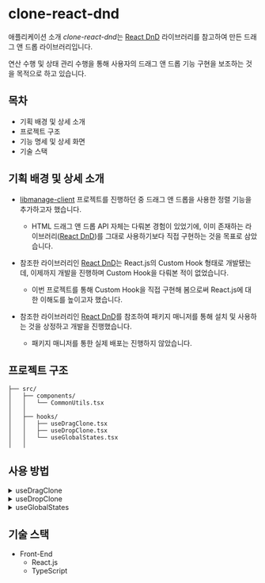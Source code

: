 # clone-react-dnd

애플리케이션 소개
*clone-react-dnd*는 [React DnD](https://react-dnd.github.io/react-dnd/about) 라이브러리를 참고하여 만든 드래그 앤 드롭 라이브러리입니다.

연산 수행 및 상태 관리 수행을 통해 사용자의 드래그 앤 드롭 기능 구현을 보조하는 것을 목적으로 하고 있습니다.

## 목차
* 기획 배경 및 상세 소개
* 프로젝트 구조
* 기능 명세 및 상세 화면
* 기술 스택

## 기획 배경 및 상세 소개
* [libmanage-client](https://github.com/godcl1623/libmanage-client) 프로젝트를 진행하던 중 드래그 앤 드롭을 사용한 정렬 기능을 추가하고자 했습니다.
	* HTML 드래그 앤 드롭 API 자체는 다뤄본 경험이 있었기에, 이미 존재하는 라이브러리([React DnD](https://react-dnd.github.io/react-dnd/about))를 그대로 사용하기보다 직접 구현하는 것을 목표로 삼았습니다.

* 참조한 라이브러리인 [React DnD](https://react-dnd.github.io/react-dnd/about)는 React.js의 Custom Hook 형태로 개발됐는데, 이제까지 개발을 진행하며 Custom Hook을 다뤄본 적이 없었습니다.
	* 이번 프로젝트를 통해 Custom Hook을 직접 구현해 봄으로써 React.js에 대한 이해도를 높이고자 했습니다.

* 참조한 라이브러리인 [React DnD](https://react-dnd.github.io/react-dnd/about)를 참조하여 패키지 매니저를 통해 설치 및 사용하는 것을 상정하고 개발을 진행했습니다.
	* 패키지 매니저를 통한 실제 배포는 진행하지 않았습니다.

## 프로젝트 구조
```
├── src/
│   ├── components/
│   │   └── CommonUtils.tsx
│   │
│   ├── hooks/
│   │   ├── useDragClone.tsx
│   │   ├── useDropClone.tsx
│   │   └── useGlobalStates.tsx
│   │
```

## 사용 방법
<details>
<summary>useDragClone</summary>
<div markdown="1">

* `useDragClone`은 react-dnd의 `useDrag` Hook에 해당합니다.
  * `ref`를 지정한 대상, 자식 요소에 `draggable` 속성을 부여함으로써 드래그 가능하도록 만들어줍니다.

* **상세 기능**
  * 대상에 토글 가능한 드래그 속성 부여
  * 드래그 시작 지점, 종료 지점의 좌표, 드래그 대상 정보 제공

  <details>
  <summary>상세 설명</summary>
  <div markdown="1">

  ```
  import cloneDnd, { DragOption } from 'cloneDnd';

  function App(props) {
    const { useDragClone } = cloneDnd;

    const dragOption: DragOption = {
      currentItemCategory: {
        level0: ['category1']
      },
      disableCurrent: true,
      applyToChildren: true
    };

    const [dragRef, dragInfo, setSettings] = useDragClone(dragOption);

    const { updateGlobalDragTarget, makeDraggable, setRefresher } = setSettings;

    return (
      <div
        ref={dragRef}
        onDragStart={e => updateGlobalDragTarget(e.target)}
      >
        { ... }
      </div>
    );
  }
  ```

  * **파라미터**
    * `DragOption`: 대상에 드래그를 적용하기에 앞서 부여할 옵션입니다.
      * `currentItemCategory`**(필수)**: `(string | string[])[]` 타입이며, 동일한 카테고리가 부여된 드롭 대상과만 반응합니다.
      * `disableCurrent`(선택): `boolean` 타입이며, 기본값은 `true`입니다. `true`로 설정할 경우 `ref` 대상은 드래그 속성이 부여되지 않습니다.
        * `disableCurrent`와 `applyToChildren` 둘 중 하나는 반드시 `true`값이어야 합니다.
      * `applyToChildren`(선택): `boolean` 타입이며, 기본값은 `true`입니다. `true`로 설정할 경우 `ref` 대상의 자식 요소들에 드래그 속성이 부여됩니다.
        * `disableCurrent`와 `applyToChildren` 둘 중 하나는 반드시 `true`값이어야 합니다.

  * **반환 배열**
    * **[0]**(`dragRef`)**(필수)**: 대상에 드래그 속성을 부여합니다.
    * **[1]**(`dragInfo`): 드래그 앤 드롭 구현에 사용할 수 있는 데이터를 담은 객체입니다. 시작 지점 정보를 담은 `startInfo` 객체, 드롭 지점 정보를 담은 `lastInfo` 객체를 포함합니다.
      * `*Info` 객체는 각각 `*EleInfo`, `*Coords` 객체를 포함합니다.
      * `*EleInfo`는 `getBoundingClientRect()`로 반환된 정보를 담고 있습니다.
      * `*Coords`는 `DragEvent`로 반환된 정보를 담고 있습니다.
    * **[2]**(`setSettings`): 드래그 앤 드롭 구현에 사용할 수 있는 메서드를 포함하는 객체입니다.
      * `updateGlobalDragTarget()`**(필수)**: `dragInfo` 계산을 위해 현재 드래그중인 대상을 지정하는 메서드입니다.
        * `onDragStart` 이벤트의 이벤트 대상을 파라미터로 합니다.
      * `setRefresher()`: DOM 노드가 새로 생성되어 재렌더링이 발생했을 때, 새로 생성된 노드에도 드래그 속성을 부여하기 위해 사용하는 메서드입니다.
        * `onChange` 이벤트의 이벤트 대상을 파라미터로 합니다.
      * `makeDraggable(param: boolean)`: 드래그 속성이 토글 형식으로 부여되도록 설정하는 메서드입니다.
        * 드래그 속성이 필요 없는경우 `false`를, 드래그 속성이 필요한 경우 `true`를 값으로 받습니다.

  </div>
  </details>

</div>
</details>

<details>
<summary>useDropClone</summary>
<div markdown="1">

* `useDropClone`은 react-dnd의 `useDrop` Hook에 해당합니다.
  * `ref`를 지정한 대상, 자식 요소에 카테고리를 부여함으로써 드래그 대상과의 상호작용이 가능하도록 합니다.

* **상세 기능**
  * 대상에 드롭 이벤트 부여
  * 드래그 대상과의 카테고리 비교를 통해 드롭 이벤트 실행

  <details>
  <summary>상세 설명</summary>
  <div markdown="1">

  ```
  import cloneDnd, { DropOption } from 'cloneDnd';

  function App(props) {
    const { useDropClone } = cloneDnd;

    const dropOption: DropOption = {
      currentItemCategory: {
        level0: ['category1']
      },
      applyToChildren: true
    };

    const [dropRef, lastDropResult] = useDragClone(dragOption);

    return (
      <div
        ref={dropRef}
      >
        { ... }
      </div>
    );
  }
  ```

    * **파라미터**
      * `DropOption`: 대상에 드롭 이벤트를 적용하기에 앞서 부여할 옵션입니다.
        * `currentItemCategory`**(필수)**: `(string | string[])[]` 타입이며, 동일한 카테고리가 부여된 드래그 대상과만 반응합니다.
        * `applyToChildren`(선택): `boolean` 타입이며, 기본값은 `false`입니다. `true`로 설정할 경우 `ref` 대상을 포함해 자식 요소들 또한 드롭 이벤트의 대상이 됩니다.

    * **반환 배열**
      * **[0]**(`dropRef`)**(필수)**: 대상에 드롭 이벤트를 부여합니다.
      * **[1]**(`lastDropResult`): 디버깅 용도로 사용할 수 있는 정보를 담은 객체입니다. `lastDroppedLevel` 프로퍼티와 `lastDroppedResult` 프로퍼티를 담고 있습니다.
        * `lastDroppedLevel`: 드래그 대상이 드롭된 깊이를 나타냅니다. `dropRef`를 기준으로 0부터 시작하며, 중첩이 발생할 때마다 1씩 증가합니다.
        * `lastDroppedResult`: 드롭된 대상이 `dropRef`인지, 자식 요소인지를 나타냅니다. 드롭 대상이 `dropRef`일 경우 `root`, 자식 요소일 경우 `child`가 값이 됩니다.

  </div>
  </details>

</div>
</details>

<details>
<summary>useGlobalStates</summary>
<div markdown="1">

* `useGlobalStates`는 디버깅 목적을 위해 clone-react-dnd 내부에서 사용되는 각종 상태를 반환하는 메서드입니다.

  <details>
  <summary>상세 설명</summary>
  <div markdown="1">

  ```
  import cloneDnd from 'cloneDnd';

  function App(props) {
    const { useGlobalStates } = cloneDnd;

    const {
      currentDragTarget,
      currentDropTarget,
      currentDragCategory,
      currentDropCategory,
      dropMap,
      isDropped
    } = useGlobalStates();
  }
  ```

    * `currentDrag(Drop)Target`: 현재 드래그 중인 대상, 현재 드롭 이벤트가 발생한 대상을 나타냅니다.
    * `currentDrag(Drop)Category`: 현재 드래그 중인 대상의 카테고리, 현재 드롭 이벤트가 발생한 대상의 카테고리를 나타냅니다.
    * `dropMap`: 현재 `dropRef`의 DOM 트리를 배열을 값으로 하는 객체 형태로 표시합니다.
      * 예시 삽입
    * `isDropped`: 드롭 이벤트가 정상적으로 발생했는지 여부를 나타냅니다.

  </div>
  </details>

</div>
</details>


## 기술 스택
* Front-End
	* React.js
	* TypeScript
